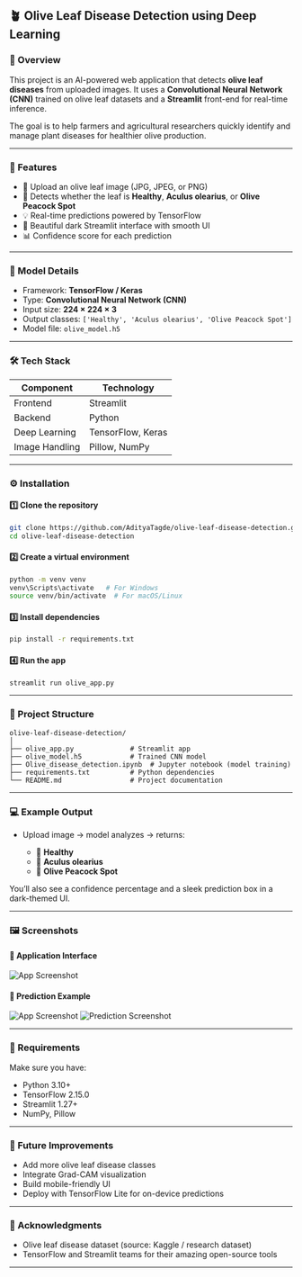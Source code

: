 ## 🪴 Olive Leaf Disease Detection using Deep Learning

### 🌱 Overview

This project is an AI-powered web application that detects **olive leaf diseases** from uploaded images.
It uses a **Convolutional Neural Network (CNN)** trained on olive leaf datasets and a **Streamlit** front-end for real-time inference.

The goal is to help farmers and agricultural researchers quickly identify and manage plant diseases for healthier olive production.

---

### 🚀 Features

* 📸 Upload an olive leaf image (JPG, JPEG, or PNG)
* 🤖 Detects whether the leaf is **Healthy**, **Aculus olearius**, or **Olive Peacock Spot**
* 💡 Real-time predictions powered by TensorFlow
* 🎨 Beautiful dark Streamlit interface with smooth UI
* 📊 Confidence score for each prediction

---

### 🧠 Model Details

* Framework: **TensorFlow / Keras**
* Type: **Convolutional Neural Network (CNN)**
* Input size: **224 × 224 × 3**
* Output classes: `['Healthy', 'Aculus olearius', 'Olive Peacock Spot']`
* Model file: `olive_model.h5`

---

### 🛠️ Tech Stack

| Component      | Technology        |
| -------------- | ----------------- |
| Frontend       | Streamlit         |
| Backend        | Python            |
| Deep Learning  | TensorFlow, Keras |
| Image Handling | Pillow, NumPy     |

---

### ⚙️ Installation

#### 1️⃣ Clone the repository

```bash
git clone https://github.com/AdityaTagde/olive-leaf-disease-detection.git
cd olive-leaf-disease-detection
```

#### 2️⃣ Create a virtual environment

```bash
python -m venv venv
venv\Scripts\activate   # For Windows
source venv/bin/activate  # For macOS/Linux
```

#### 3️⃣ Install dependencies

```bash
pip install -r requirements.txt
```

#### 4️⃣ Run the app

```bash
streamlit run olive_app.py
```

---

### 📂 Project Structure

```
olive-leaf-disease-detection/
│
├── olive_app.py              # Streamlit app
├── olive_model.h5            # Trained CNN model
├── Olive_disease_detection.ipynb  # Jupyter notebook (model training)
├── requirements.txt          # Python dependencies
└── README.md                 # Project documentation
```

---

### 💻 Example Output

* Upload image → model analyzes → returns:

  * 🌿 **Healthy**
  * 🍂 **Aculus olearius**
  * 🍃 **Olive Peacock Spot**

You’ll also see a confidence percentage and a sleek prediction box in a dark-themed UI.

---
### 🖼️ Screenshots

#### 🧩 Application Interface
![App Screenshot](https://github.com/AdityaTagde/Olive_disease_detection/o1.png)


#### 🌿 Prediction Example
![App Screenshot](https://github.com/AdityaTagde/Olive_disease_detection/o2.png)
![Prediction Screenshot](https://github.com/AdityaTagde/Olive_disease_detection/o3.png)

---

### 🧩 Requirements

Make sure you have:

* Python 3.10+
* TensorFlow 2.15.0
* Streamlit 1.27+
* NumPy, Pillow

---
### 🏁 Future Improvements

* Add more olive leaf disease classes
* Integrate Grad-CAM visualization
* Build mobile-friendly UI
* Deploy with TensorFlow Lite for on-device predictions

---

### 🩶 Acknowledgments

* Olive leaf disease dataset (source: Kaggle / research dataset)
* TensorFlow and Streamlit teams for their amazing open-source tools

---

